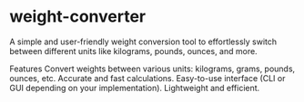 # weight-converter
A simple and user-friendly weight conversion tool to effortlessly switch between different units like kilograms, pounds, ounces, and more.

Features
Convert weights between various units: kilograms, grams, pounds, ounces, etc.
Accurate and fast calculations.
Easy-to-use interface (CLI or GUI depending on your implementation).
Lightweight and efficient.
